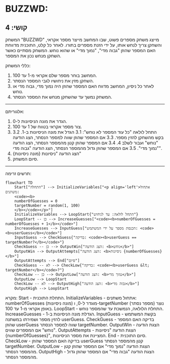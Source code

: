 BUZZWD:
=================
קושי: 4
-----------------
המשחק "BUZZWD" מייצג משחק מספרים פשוט, שבו המחשב מייצר מספר אקראי, והשחקן צריך לנחש אותו, על ידי הזנת מספרים בתורו. לאחר כל קלט, התוכנית מדווחת האם המספר שהוזן "גבוה מדי", "נמוך מדי" או שהוא נוחש. המשחק מסתיים כאשר השחקן מנחש נכון את המספר.

כללי המשחק:
1. המחשב בוחר מספר שלם אקראי מ-1 עד 100.
2. השחקן מזין את ניחושיו לגבי המספר הנסתר.
3. לאחר כל ניסיון, המחשב מדווח האם המספר שהוזן היה נמוך מדי, גבוה מדי או נוחש.
4. המשחק נמשך עד שהשחקן מנחש את המספר הנסתר.
-----------------
אלגוריתם:
1.  הגדר את מונה הניסיונות ל-0.
2.  צור מספר אקראי בטווח של 1 עד 100.
3.  התחל לולאה "כל עוד המספר לא נוחש":
    3.1 הגדל את מונה הניסיונות ב-1.
    3.2 בקש מהשחקן להזין מספר.
    3.3 אם המספר שהוזן שווה למספר הנסתר, הצג הודעה "נוחש" ועבור לשלב 4.
    3.4 אם המספר שהוזן קטן מהמספר הנסתר, הצג הודעה "נמוך מדי".
    3.5 אם המספר שהוזן גדול מהמספר הנסתר, הצג הודעה "גבוה מדי".
4. הצג הודעה "ניסיונות {מונה ניסיונות}"
5. סיום המשחק.
-----------------
תרשים זרימה:
```mermaid
flowchart TD
    Start["התחלה"] --> InitializeVariables["<p align='left'>אתחול משתנים:
    <code><b>
    numberOfGuesses = 0
    targetNumber = random(1, 100)
    </b></code></p>"]
    InitializeVariables --> LoopStart{"התחל לולאה: עד לניחוש"}
    LoopStart -- כן --> IncreaseGuesses["<code><b>numberOfGuesses = numberOfGuesses + 1</b></code>"]
    IncreaseGuesses --> InputGuess["הכנסת מספר על ידי המשתמש: <code><b>userGuess</b></code>"]
    InputGuess --> CheckGuess{"בדיקה: <code><b>userGuess == targetNumber?</b></code>"}
    CheckGuess -- כן --> OutputWin["הצג הודעה: <b>נוחש</b>"]
    OutputWin --> OutputAttempts["הצג הודעה: <b>ניסיונות {numberOfGuesses}</b>"]
    OutputAttempts --> End["סיום"]
    CheckGuess -- לא --> CheckLow{"בדיקה: <code><b>userGuess &lt; targetNumber</b></code>?"}
    CheckLow -- כן --> OutputLow["הצג הודעה: <b>נמוך מדי</b>"]
    OutputLow --> LoopStart
    CheckLow -- לא --> OutputHigh["הצג הודעה: <b>גבוה מדי</b>"]
    OutputHigh --> LoopStart

```
מקרא:
    Start - התחלת התוכנית.
    InitializeVariables - אתחול משתנים: numberOfGuesses (מונה ניסיונות) מוגדר ל-0, ו-targetNumber (מספר נסתר) נוצר באופן אקראי מ-1 עד 100.
    LoopStart - התחלת הלולאה, הנמשכת עד שהמספר נוחש.
    IncreaseGuesses - הגדלת מונה הניסיונות ב-1.
    InputGuess - בקשת המשתמש להזין מספר ושמירתו במשתנה userGuess.
    CheckGuess - בדיקה האם המספר שהוזן userGuess שווה למספר הנסתר targetNumber.
    OutputWin - הצגת הודעה "נוחש" אם המספרים שווים.
    OutputAttempts - הצגת הודעה "ניסיונות {numberOfGuesses}", המציינת את מספר הניסיונות.
    End - סיום התוכנית.
    CheckLow - בדיקה האם המספר שהוזן userGuess קטן מהמספר הנסתר targetNumber.
    OutputLow - הצגת הודעה "נמוך מדי" אם המספר שהוזן קטן מהמספר הנסתר.
    OutputHigh - הצגת הודעה "גבוה מדי" אם המספר שהוזן גדול מהמספר הנסתר.